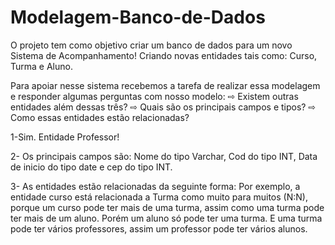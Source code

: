 # Modelagem-Banco-de-Dados 

O projeto tem como objetivo criar um banco de dados para um novo Sistema de Acompanhamento! 
Criando novas entidades tais como: Curso, Turma e Aluno. 


Para apoiar nesse sistema recebemos a tarefa de realizar essa modelagem
e responder algumas perguntas com nosso modelo:
⇨ Existem outras entidades além dessas três? 
⇨ Quais são os principais campos e tipos?
⇨ Como essas entidades estão relacionadas?


1-Sim. Entidade Professor!

2- Os principais campos são: Nome do tipo Varchar, Cod do tipo INT, Data de inicio do tipo date e cep do tipo INT. 

3- As entidades estão relacionadas da seguinte forma: Por exemplo, a entidade curso está relacionada a Turma como muito para muitos (N:N), porque um curso pode ter mais de uma turma, assim como uma turma pode ter mais de um aluno. Porém um aluno só pode ter uma turma. 
E uma turma pode ter vários professores, assim um professor pode ter vários alunos. 
